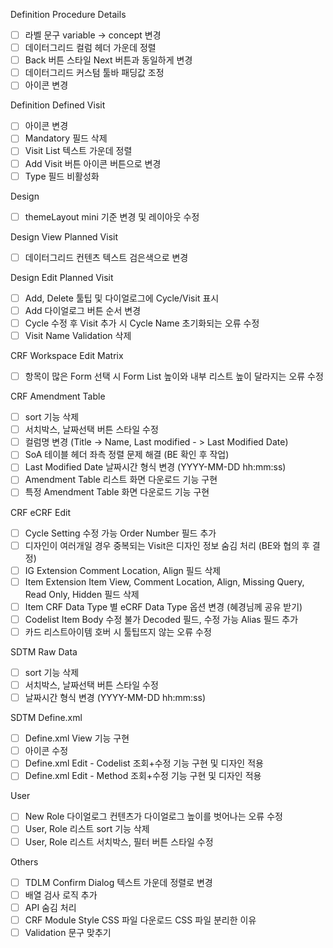 Definition Procedure Details
- [ ] 라벨 문구 variable -> concept 변경
- [ ] 데이터그리드 컬럼 헤더 가운데 정렬
- [ ] Back 버튼 스타일 Next 버튼과 동일하게 변경
- [ ] 데이터그리드 커스텀 툴바 패딩값 조정
- [ ] 아이콘 변경

Definition Defined Visit
- [ ] 아이콘 변경
- [ ] Mandatory 필드 삭제
- [ ] Visit List 텍스트 가운데 정렬
- [ ] Add Visit 버튼 아이콘 버튼으로 변경
- [ ] Type 필드 비활성화

Design
- [ ] themeLayout mini 기준 변경 및 레이아웃 수정

Design View Planned Visit
- [ ] 데이터그리드 컨텐츠 텍스트 검은색으로 변경

Design Edit Planned Visit
- [ ] Add, Delete 툴팁 및 다이얼로그에 Cycle/Visit 표시
- [ ] Add 다이얼로그 버튼 순서 변경
- [ ] Cycle 수정 후 Visit 추가 시 Cycle Name 초기화되는 오류 수정
- [ ] Visit Name Validation 삭제

CRF Workspace Edit Matrix
- [ ] 항목이 많은 Form 선택 시 Form List 높이와 내부 리스트 높이 달라지는 오류 수정

CRF Amendment Table
- [ ] sort 기능 삭제
- [ ] 서치박스, 날짜선택 버튼 스타일 수정
- [ ] 컬럼명 변경 (Title -> Name, Last modified - > Last Modified Date)
- [ ] SoA 테이블 헤더 좌측 정렬 문제 해결 (BE 확인 후 작업)
- [ ] Last Modified Date 날짜시간 형식 변경 (YYYY-MM-DD hh:mm:ss)
- [ ] Amendment Table 리스트 화면 다운로드 기능 구현
- [ ] 특정 Amendment Table 화면 다운로드 기능 구현

CRF eCRF Edit
- [ ] Cycle Setting 수정 가능 Order Number 필드 추가
- [ ] 디자인이 여러개일 경우 중복되는 Visit은 디자인 정보 숨김 처리 (BE와 협의 후 결정)
- [ ] IG Extension Comment Location, Align 필드 삭제
- [ ] Item Extension Item View, Comment Location, Align, Missing Query, Read Only, Hidden 필드 삭제
- [ ] Item CRF Data Type 별 eCRF Data Type 옵션 변경 (혜경님께 공유 받기)
- [ ] Codelist Item Body 수정 불가 Decoded 필드, 수정 가능 Alias 필드 추가
- [ ] 카드 리스트아이템 호버 시 툴팁뜨지 않는 오류 수정

SDTM Raw Data
- [ ] sort 기능 삭제
- [ ] 서치박스, 날짜선택 버튼 스타일 수정
- [ ] 날짜시간 형식 변경 (YYYY-MM-DD hh:mm:ss)

SDTM Define.xml
- [ ] Define.xml View 기능 구현
- [ ] 아이콘 수정
- [ ] Define.xml Edit - Codelist 조회+수정 기능 구현 및 디자인 적용
- [ ] Define.xml Edit - Method 조회+수정 기능 구현 및 디자인 적용

User
- [ ] New Role 다이얼로그 컨텐츠가 다이얼로그 높이를 벗어나는 오류 수정
- [ ] User, Role 리스트 sort 기능 삭제
- [ ] User, Role 리스트 서치박스, 필터 버튼 스타일 수정

Others
- [ ] TDLM Confirm Dialog 텍스트 가운데 정렬로 변경
- [ ] 배열 검사 로직 추가
- [ ] API 숨김 처리
- [ ] CRF Module Style CSS 파일 다운로드 CSS 파일 분리한 이유
- [ ] Validation 문구 맞추기